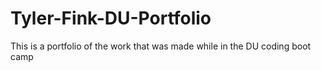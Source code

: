 # Tyler-Fink-DU-Portfolio
This is a portfolio of the work that was made while in the DU coding boot camp
